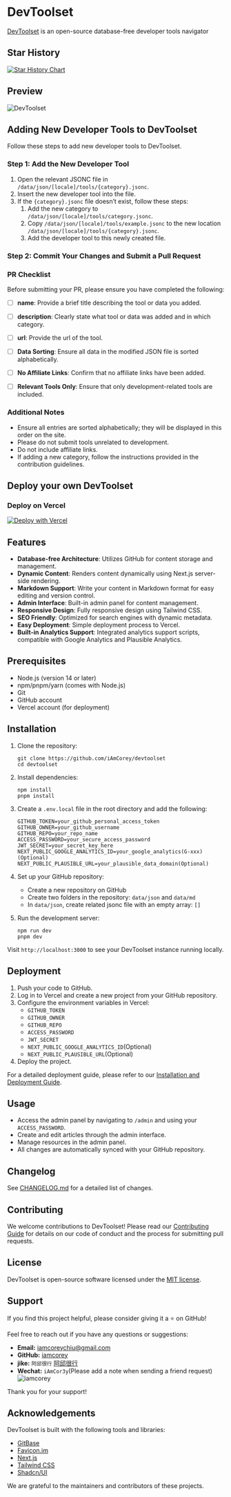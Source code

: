 # DevToolset

[DevToolset](https://DevToolset.net/) is an open-source database-free developer tools navigator

## Star History

[![Star History Chart](https://api.star-history.com/svg?repos=iamcorey/devtoolset&type=Date)](https://star-history.com/#iamcorey/devtoolset&Date)


## Preview

![DevToolset](https://img.magicbox.tools/screenshot_img/devtoolset.png?version=0817)


## Adding New Developer Tools to DevToolset

Follow these steps to add new developer tools to DevToolset.

### Step 1: Add the New Developer Tool

1. Open the relevant JSONC file in `/data/json/[locale]/tools/{category}.jsonc`.
2. Insert the new developer tool into the file.
3. If the `{category}.jsonc` file doesn’t exist, follow these steps:
     1. Add the new category to `/data/json/[locale]/tools/category.jsonc`.
     2. Copy `/data/json/[locale]/tools/example.jsonc` to the new location `/data/json/[locale]/tools/{category}.jsonc`.
     3. Add the developer tool to this newly created file.

### Step 2: Commit Your Changes and Submit a Pull Request

### PR Checklist

Before submitting your PR, please ensure you have completed the following:

- [ ] **name**: Provide a brief title describing the tool or data you added.
- [ ] **description**: Clearly state what tool or data was added and in which category.
- [ ] **url**: Provide the url of the tool.
- [ ] **Data Sorting**: Ensure all data in the modified JSON file is sorted alphabetically.
- [ ] **No Affiliate Links**: Confirm that no affiliate links have been added.
- [ ] **Relevant Tools Only**: Ensure that only development-related tools are included.



### Additional Notes
- Ensure all entries are sorted alphabetically; they will be displayed in this order on the site.
- Please do not submit tools unrelated to development.
- Do not include affiliate links.
- If adding a new category, follow the instructions provided in the contribution guidelines.




## Deploy your own DevToolset

### Deploy on Vercel

[![Deploy with Vercel](https://vercel.com/button)](https://vercel.com/new/clone?repository-url=https%3A%2F%2Fgithub.com%2FiAmCorey%2Fdevtoolset&project-name=devtoolset&repository-name=devtoolset&external-id=https%3A%2F%2Fgithub.com%2FiAmCoreye%2Fdevtoolset%2Ftree%2Fmain)


## Features

- **Database-free Architecture**: Utilizes GitHub for content storage and management.
- **Dynamic Content**: Renders content dynamically using Next.js server-side rendering.
- **Markdown Support**: Write your content in Markdown format for easy editing and version control.
- **Admin Interface**: Built-in admin panel for content management.
- **Responsive Design**: Fully responsive design using Tailwind CSS.
- **SEO Friendly**: Optimized for search engines with dynamic metadata.
- **Easy Deployment**: Simple deployment process to Vercel.
- **Built-in Analytics Support**: Integrated analytics support scripts, compatible with Google Analytics and Plausible Analytics.

## Prerequisites

- Node.js (version 14 or later)
- npm/pnpm/yarn (comes with Node.js)
- Git
- GitHub account
- Vercel account (for deployment)

## Installation

1. Clone the repository:
   ```
   git clone https://github.com/iAmCorey/devtoolset
   cd devtoolset
   ```

2. Install dependencies:
   ```
   npm install
   pnpm install
   ```

3. Create a `.env.local` file in the root directory and add the following:
   ```
   GITHUB_TOKEN=your_github_personal_access_token
   GITHUB_OWNER=your_github_username
   GITHUB_REPO=your_repo_name
   ACCESS_PASSWORD=your_secure_access_password
   JWT_SECRET=your_secret_key_here
   NEXT_PUBLIC_GOOGLE_ANALYTICS_ID=your_google_analytics(G-xxx)(Optional)
   NEXT_PUBLIC_PLAUSIBLE_URL=your_plausible_data_domain(Optional)
   ```

4. Set up your GitHub repository:
   - Create a new repository on GitHub
   - Create two folders in the repository: `data/json` and `data/md`
   - In `data/json`, create related jsonc file with an empty array: `[]`

5. Run the development server:
   ```
   npm run dev
   pnpm dev
   ```

Visit `http://localhost:3000` to see your DevToolset instance running locally.

## Deployment

1. Push your code to GitHub.
2. Log in to Vercel and create a new project from your GitHub repository.
3. Configure the environment variables in Vercel:
   - `GITHUB_TOKEN`
   - `GITHUB_OWNER`
   - `GITHUB_REPO`
   - `ACCESS_PASSWORD`
   - `JWT_SECRET`
   - `NEXT_PUBLIC_GOOGLE_ANALYTICS_ID`(Optional)
   - `NEXT_PUBLIC_PLAUSIBLE_URL`(Optional)
4. Deploy the project.

For a detailed deployment guide, please refer to our [Installation and Deployment Guide](/data/md/deploy-own-devtoolset.md).

## Usage

- Access the admin panel by navigating to `/admin` and using your `ACCESS_PASSWORD`.
- Create and edit articles through the admin interface.
- Manage resources in the admin panel.
- All changes are automatically synced with your GitHub repository.

## Changelog
See [CHANGELOG.md](./CHANGELOG.md) for a detailed list of changes.

## Contributing

We welcome contributions to DevToolset! Please read our [Contributing Guide](/data/md/add-new-developer-tools.md) for details on our code of conduct and the process for submitting pull requests.

## License

DevToolset is open-source software licensed under the [MIT license](./LICENSE).

## Support

If you find this project helpful, please consider giving it a ⭐ on GitHub!

Feel free to reach out if you have any questions or suggestions:

- **Email:** [iamcoreychiu@gmail.com](mailto:iamcoreychiu@gmail.com)
- **GitHub:** [iamcorey](https://github.com/iamcorey)
- **jike:** `阿邱很行` [阿邱很行](https://okjk.co/mFe3NR)
- **Wechat:** `iAmCor3y`(Please add a note when sending a friend request)
![iamcorey](https://img.magicbox.tools/screenshot_img/iamcoreywechat.jpg) 


Thank you for your support!


## Acknowledgements

DevToolset is built with the following tools and libraries:
- [GitBase](https://gitbase.app/) 
- [Favicon.im](https://favicon.im/) 
- [Next.js](https://nextjs.org/)
- [Tailwind CSS](https://tailwindcss.com/)
- [Shadcn/UI](https://ui.shadcn.com/)

We are grateful to the maintainers and contributors of these projects.
